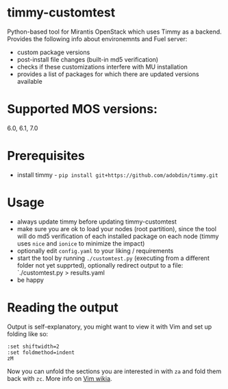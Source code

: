 # timmy-customtest
Python-based tool for Mirantis OpenStack which uses Timmy as a backend. Provides the following info about environemnts and Fuel server:
- custom package versions
- post-install file changes (built-in md5 verification)
- checks if these customizations interfere with MU installation
- provides a list of packages for which there are updated versions available

# Supported MOS versions:
6.0, 6.1, 7.0

# Prerequisites
- install timmy - `pip install git+https://github.com/adobdin/timmy.git`

# Usage
- always update timmy before updating timmy-customtest
- make sure you are ok to load your nodes (root partition), since the tool will do md5 verification of each installed package on each node (timmy uses `nice` and `ionice` to minimize the impact)
- optionally edit `config.yaml` to your liking / requirements
- start the tool by running `./customtest.py` (executing from a different folder not yet supprted), optionally redirect output to a file: `./customtest.py > results.yaml
- be happy

# Reading the output
Output is self-explanatory, you might want to view it with Vim and set up folding like so:
```
:set shiftwidth=2
:set foldmethod=indent
zM
```
Now you can unfold the sections you are interested in with `za` and fold them back with `zc`. More info on [Vim wikia](http://vim.wikia.com/wiki/Folding).
